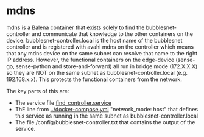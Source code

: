# mdns

mdns is a Balena container that exists solely to find the bubblesnet-controller and communicate that
knowledge to the other containers on the device. bubblesnet-controller.local is the host name of the 
bubblesnet controller and is registered with avahi mdns on the controller which means that any 
mdns device on the same subnet can resolve that name to the right IP address. However, the functional 
containers on the edge-device (sense-go, sense-python and store-and-forward) all run in bridge mode (172.X.X.X)
so they are NOT on the same subnet as bubblesnet-controller.local (e.g. 192.168.x.x). This protects the
functional containers from the network.

The key parts of this are:

 - The service file [find_controller.service](find_controller.service)
 - ThE line from [../docker-compose.yml](docker-compose.yml) "network_mode: host" that defines this service as running in the same subnet as bubblesnet-controller.local
 - The file /config/bubblesnet-controller.txt that contains the output of the service.


